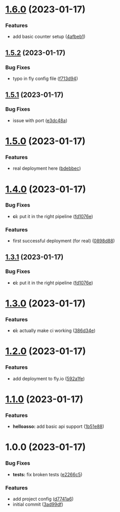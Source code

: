 # [1.6.0](https://github.com/alex73630/piquetdestream-api/compare/v1.5.2...v1.6.0) (2023-01-17)


### Features

* add basic counter setup ([4afbeb1](https://github.com/alex73630/piquetdestream-api/commit/4afbeb17589ce38dd6d40bb620f53ee400438bdb))

## [1.5.2](https://github.com/alex73630/piquetdestream-api/compare/v1.5.1...v1.5.2) (2023-01-17)


### Bug Fixes

* typo in fly config file ([f713d94](https://github.com/alex73630/piquetdestream-api/commit/f713d94e9cba86f6cc2de292f15253affbf14163))

## [1.5.1](https://github.com/alex73630/piquetdestream-api/compare/v1.5.0...v1.5.1) (2023-01-17)


### Bug Fixes

* issue with port ([e3dc48a](https://github.com/alex73630/piquetdestream-api/commit/e3dc48a8dc7b4d1c13067f69442c55a129fe3c9f))

# [1.5.0](https://github.com/alex73630/piquetdestream-api/compare/v1.4.0...v1.5.0) (2023-01-17)


### Features

* real deployment here ([bdebbec](https://github.com/alex73630/piquetdestream-api/commit/bdebbec1fd522caa3db99716163c53412b524a03))

# [1.4.0](https://github.com/alex73630/piquetdestream-api/compare/v1.3.0...v1.4.0) (2023-01-17)


### Bug Fixes

* **ci:** put it in the right pipeline ([fd1076e](https://github.com/alex73630/piquetdestream-api/commit/fd1076e3bfb740d72286e223ec6466823c779706))


### Features

* first successful deployment (for real) ([0898d88](https://github.com/alex73630/piquetdestream-api/commit/0898d886bb046b443a5b2da9840855870b92cf50))

## [1.3.1](https://github.com/alex73630/piquetdestream-api/compare/v1.3.0...v1.3.1) (2023-01-17)


### Bug Fixes

* **ci:** put it in the right pipeline ([fd1076e](https://github.com/alex73630/piquetdestream-api/commit/fd1076e3bfb740d72286e223ec6466823c779706))

# [1.3.0](https://github.com/alex73630/piquetdestream-api/compare/v1.2.0...v1.3.0) (2023-01-17)


### Features

* **ci:** actually make ci working ([386d34e](https://github.com/alex73630/piquetdestream-api/commit/386d34eabbfdca681c0d1be8d9e0d2f9b14f02f5))

# [1.2.0](https://github.com/alex73630/piquetdestream-api/compare/v1.1.0...v1.2.0) (2023-01-17)


### Features

* add deployment to fly.io ([592a1fe](https://github.com/alex73630/piquetdestream-api/commit/592a1fe7b6a727f4a94a8b044c2a44d0742da63d))

# [1.1.0](https://github.com/alex73630/piquetdestream-api/compare/v1.0.0...v1.1.0) (2023-01-17)


### Features

* **helloasso:** add basic api support ([1b51e88](https://github.com/alex73630/piquetdestream-api/commit/1b51e88760ec2c6891fb8f35d1d86fc3d36ff2cd))

# 1.0.0 (2023-01-17)


### Bug Fixes

* **tests:** fix broken tests ([e2266c5](https://github.com/alex73630/piquetdestream-api/commit/e2266c5e2bb9de5c42515f54fd77c499b945561c))


### Features

* add project config ([d7741a6](https://github.com/alex73630/piquetdestream-api/commit/d7741a61e0b83a073575b7d91d40c0538fa35181))
* initial commit ([3ad99df](https://github.com/alex73630/piquetdestream-api/commit/3ad99df6fa580b73ea6f85b171b4de27cb5f3ac7))
